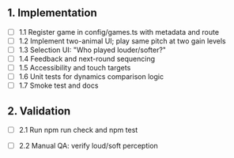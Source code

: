 ## 1. Implementation
- [ ] 1.1 Register game in config/games.ts with metadata and route
- [ ] 1.2 Implement two-animal UI; play same pitch at two gain levels
- [ ] 1.3 Selection UI: "Who played louder/softer?"
- [ ] 1.4 Feedback and next-round sequencing
- [ ] 1.5 Accessibility and touch targets
- [ ] 1.6 Unit tests for dynamics comparison logic
- [ ] 1.7 Smoke test and docs

## 2. Validation
- [ ] 2.1 Run npm run check and npm test
- [ ] 2.2 Manual QA: verify loud/soft perception

